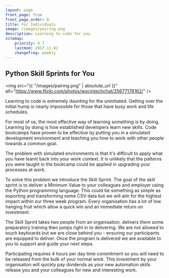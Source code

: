 ```yaml
---
layout: page
front_page: True
front_page_order: 0
title: For Individuals
image: /images/pairing.png
description: Learning to code for you
sitemap:
    priority: 0.7
    lastmod: 2017-11-02
    changefreq: weekly
---
```


## Python Skill Sprints for You

<span class="image left"><img src="{{ "/images/pairing.png" | absolute_url }}" alt="https://www.flickr.com/photos/wocintechchat/25677176162/" /></span>

Learning to code is extremely daunting for the uninitiated. Getting over the initial hump is nearly impossible for those that have busy work and life schedules.

For most of us, the most effective way of learning something is by doing. Learning by doing is how established developers learn new skills. Code bootcamps have proven to be effective by putting you in a simulated development environment and teaching you how to work with other people towards a common goal.

The problem with simulated environments is that it's difficult to apply what you have learnt back into your work context. It is unlikely that the patterns you were taught in the bootcamp could be applied in upgrading your processes at work.

To solve this problem we introduce the Skill Sprint. The goal of the skill sprint is to deliver a Minimum Value to your colleagues and employer using the Python programming language. This could be something as simple as exporting and transforming some CSV data but we will aim for the highest impact within our three week program. Every organisation has a lot of low hanging fruit which allow a quick win and an immediate return on investment.

The Skill Sprint takes two people from an organisation, delivers them some preparatory training then jumps right in to delivering. We are not allowed to touch keyboards but we are close behind you - ensuring our participants are equipped to deliver. Once the program is delivered we are available to you to support and guide your next steps.

Participating requires 4 hours per day time commitment so you will need to be released from the bulk of your normal work. This investment by your organisation will quickly pay dividends as your new automation skills release you and your colleagues for new and interesting work.
